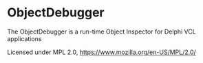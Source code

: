 # ObjectDebugger
The ObjectDebugger is a run-time Object Inspector for Delphi VCL applications

Licensed under MPL 2.0, https://www.mozilla.org/en-US/MPL/2.0/
